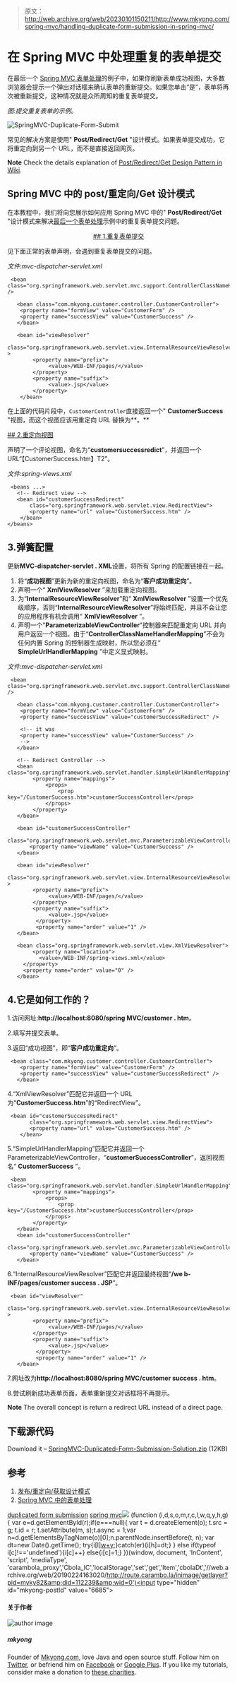 > 原文：<http://web.archive.org/web/20230101150211/http://www.mkyong.com/spring-mvc/handling-duplicate-form-submission-in-spring-mvc/>

# 在 Spring MVC 中处理重复的表单提交

在最后一个 [Spring MVC 表单处理](http://web.archive.org/web/20190224163020/http://www.mkyong.com/spring-mvc/spring-mvc-form-handling-example/)的例子中，如果你刷新表单成功视图，大多数浏览器会提示一个弹出对话框来确认表单的重新提交。如果您单击“是”，表单将再次被重新提交，这种情况就是众所周知的重复表单提交。

*图:提交重复表单的示例。*

![SpringMVC-Duplicate-Form-Submit](img/7ab6b72a6898b90707cc4be9713a7c60.png "SpringMVC-Duplicate-Form-Submit")

常见的解决方案是使用" **Post/Redirect/Get** "设计模式。如果表单提交成功，它将重定向到另一个 URL，而不是直接返回网页。

**Note**
Check the details explanation of [Post/Redirect/Get Design Pattern in Wiki](http://web.archive.org/web/20190224163020/http://en.wikipedia.org/wiki/Post/Redirect/Get).

## Spring MVC 中的 post/重定向/Get 设计模式

在本教程中，我们将向您展示如何应用 Spring MVC 中的" **Post/Redirect/Get** "设计模式来解决[最后一个表单处理](http://web.archive.org/web/20190224163020/http://www.mkyong.com/spring-mvc/spring-mvc-form-handling-example/)示例中的重复表单提交问题。

 <ins class="adsbygoogle" style="display:block; text-align:center;" data-ad-format="fluid" data-ad-layout="in-article" data-ad-client="ca-pub-2836379775501347" data-ad-slot="6894224149">## 1.重复表单提交

见下面正常的表单声明，会遇到重复表单提交的问题。

*文件:mvc-dispatcher-servlet.xml*

```
 <bean 
class="org.springframework.web.servlet.mvc.support.ControllerClassNameHandlerMapping" />

   <bean class="com.mkyong.customer.controller.CustomerController">
	<property name="formView" value="CustomerForm" />
	<property name="successView" value="CustomerSuccess" />
   </bean>

   <bean id="viewResolver"
        class="org.springframework.web.servlet.view.InternalResourceViewResolver" >
        <property name="prefix">
             <value>/WEB-INF/pages/</value>
        </property>
        <property name="suffix">
             <value>.jsp</value>
        </property>
    </bean> 
```

在上面的代码片段中，`CustomerController`直接返回一个" **CustomerSuccess** "视图，而这个视图应该用重定向 URL 替换为**。**

 <ins class="adsbygoogle" style="display:block" data-ad-client="ca-pub-2836379775501347" data-ad-slot="8821506761" data-ad-format="auto" data-ad-region="mkyongregion">## 2.重定向视图

声明了一个评论视图，命名为“**customersuccessredict**”，并返回一个 URL“【CustomerSuccess.htm】T2”。

*文件:spring-views.xml*

```
 <beans ...>
   <!-- Redirect view --> 
   <bean id="customerSuccessRedirect" 
       class="org.springframework.web.servlet.view.RedirectView">
       <property name="url" value="CustomerSuccess.htm" />
    </bean>	 
</beans> 
```

## 3.弹簧配置

更新**MVC-dispatcher-servlet . XML**设置，将所有 Spring 的配置链接在一起。

1.  将“**成功视图**”更新为新的重定向视图，命名为“**客户成功重定向**”。
2.  声明一个“ **XmlViewResolver** ”来加载重定向视图。
3.  为“**InternalResourceViewResolver**”和“ **XmlViewResolver** ”设置一个优先级顺序，否则“**InternalResourceViewResolver**”将始终匹配，并且不会让您的应用程序有机会调用“ **XmlViewResolver** ”。
4.  声明一个"**ParameterizableViewController**"控制器来匹配重定向 URL 并向用户返回一个视图。由于“**ControllerClassNameHandlerMapping**”不会为任何内置 Spring 的控制器生成映射，所以您必须在“ **SimpleUrlHandlerMapping** ”中定义显式映射。

*文件:mvc-dispatcher-servlet.xml*

```
 <bean 
class="org.springframework.web.servlet.mvc.support.ControllerClassNameHandlerMapping" />

   <bean class="com.mkyong.customer.controller.CustomerController">
	<property name="formView" value="CustomerForm" />
	<property name="successView" value="customerSuccessRedirect" />

	<!-- it was
	<property name="successView" value="CustomerSuccess" />
	-->
   </bean>

   <!-- Redirect Controller -->
   <bean class="org.springframework.web.servlet.handler.SimpleUrlHandlerMapping">
        <property name="mappings">
            <props>
                <prop key="/CustomerSuccess.htm">customerSuccessController</prop>
            </props>
        </property>
   </bean>

   <bean id="customerSuccessController" 
        class="org.springframework.web.servlet.mvc.ParameterizableViewController">
       <property name="viewName" value="CustomerSuccess" />
   </bean>

   <bean id="viewResolver"
        class="org.springframework.web.servlet.view.InternalResourceViewResolver" >
        <property name="prefix">
             <value>/WEB-INF/pages/</value>
        </property>
        <property name="suffix">
             <value>.jsp</value>
         </property>
         <property name="order" value="1" />
   </bean>

   <bean class="org.springframework.web.servlet.view.XmlViewResolver">
        <property name="location">
	      <value>/WEB-INF/spring-views.xml</value>
	 </property>
	 <property name="order" value="0" />
   </bean> 
```

## 4.它是如何工作的？

1.访问网址:**http://localhost:8080/spring MVC/customer . htm**。

2.填写并提交表单。

3.返回“成功视图”，即“**客户成功重定向**”。

```
 <bean class="com.mkyong.customer.controller.CustomerController">
	<property name="formView" value="CustomerForm" />
	<property name="successView" value="customerSuccessRedirect" />
   </bean> 
```

4.“XmlViewResolver”匹配它并返回一个 URL 为“**CustomerSuccess.htm**”的“RedirectView”。

```
 <bean id="customerSuccessRedirect" 
       class="org.springframework.web.servlet.view.RedirectView">
       <property name="url" value="CustomerSuccess.htm" />
    </bean> 
```

5.“SimpleUrlHandlerMapping”匹配它并返回一个 ParameterizableViewController，“**customerSuccessController**”，返回视图名“ **CustomerSuccess** ”。

```
 <bean class="org.springframework.web.servlet.handler.SimpleUrlHandlerMapping">
        <property name="mappings">
            <props>
                <prop key="/CustomerSuccess.htm">customerSuccessController</prop>
            </props>
        </property>
   </bean>
   <bean id="customerSuccessController" 
        class="org.springframework.web.servlet.mvc.ParameterizableViewController">
       <property name="viewName" value="CustomerSuccess" />
   </bean> 
```

6.“InternalResourceViewResolver”匹配它并返回最终视图“**/we b-INF/pages/customer success . JSP**”。

```
 <bean id="viewResolver"
        class="org.springframework.web.servlet.view.InternalResourceViewResolver" >
        <property name="prefix">
             <value>/WEB-INF/pages/</value>
        </property>
        <property name="suffix">
             <value>.jsp</value>
         </property>
         <property name="order" value="1" />
   </bean> 
```

7.网址改为**http://localhost:8080/spring MVC/customer success . htm**。

8.尝试刷新成功表单页面，表单重新提交对话框将不再提示。

**Note**
The overall concept is return a redirect URL instead of a direct page.

## 下载源代码

Download it – [SpringMVC-Duplicated-Form-Submission-Solution.zip](http://web.archive.org/web/20190224163020/http://www.mkyong.com/wp-content/uploads/2010/08/SpringMVC-Duplicated-Form-Submission.zip) (12KB)

## 参考

1.  [发布/重定向/获取设计模式](http://web.archive.org/web/20190224163020/http://en.wikipedia.org/wiki/Post/Redirect/Get)
2.  [Spring MVC 中的表单处理](http://web.archive.org/web/20190224163020/http://www.mkyong.com/spring-mvc/spring-mvc-form-handling-example/)

[duplicated form submission](http://web.archive.org/web/20190224163020/http://www.mkyong.com/tag/duplicated-form-submission/) [spring mvc](http://web.archive.org/web/20190224163020/http://www.mkyong.com/tag/spring-mvc/)</ins></ins>![](img/05b1273dd468bb79e6c40a9ba02a7187.png) (function (i,d,s,o,m,r,c,l,w,q,y,h,g) { var e=d.getElementById(r);if(e===null){ var t = d.createElement(o); t.src = g; t.id = r; t.setAttribute(m, s);t.async = 1;var n=d.getElementsByTagName(o)[0];n.parentNode.insertBefore(t, n); var dt=new Date().getTime(); try{i[l][w+y](h,i[l][q+y](h)+'&amp;'+dt);}catch(er){i[h]=dt;} } else if(typeof i[c]!=='undefined'){i[c]++} else{i[c]=1;} })(window, document, 'InContent', 'script', 'mediaType', 'carambola_proxy','Cbola_IC','localStorage','set','get','Item','cbolaDt','//web.archive.org/web/20190224163020/http://route.carambo.la/inimage/getlayer?pid=myky82&amp;did=112239&amp;wid=0')<input type="hidden" id="mkyong-postId" value="6685">

#### 关于作者

![author image](img/b3d6fb37563eb5b2dffd0f77466d7f77.png)

##### mkyong

Founder of [Mkyong.com](http://web.archive.org/web/20190224163020/http://mkyong.com/), love Java and open source stuff. Follow him on [Twitter](http://web.archive.org/web/20190224163020/https://twitter.com/mkyong), or befriend him on [Facebook](http://web.archive.org/web/20190224163020/http://www.facebook.com/java.tutorial) or [Google Plus](http://web.archive.org/web/20190224163020/https://plus.google.com/110948163568945735692?rel=author). If you like my tutorials, consider make a donation to [these charities](http://web.archive.org/web/20190224163020/http://www.mkyong.com/blog/donate-to-charity/).
